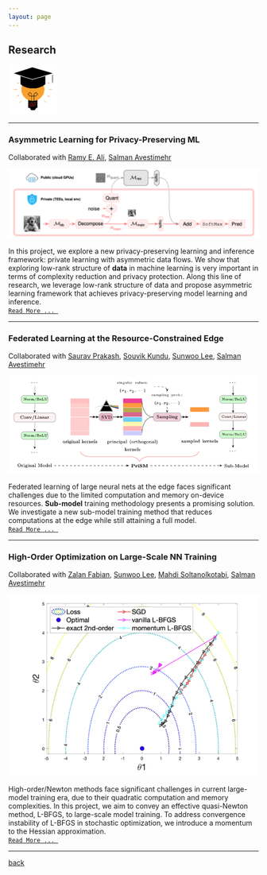 ```yaml
---
layout: page
---
```


## Research

<img src="assets/fig/research.png" alt="drawing" width="100"/>

---

### Asymmetric Learning for Privacy-Preserving ML  
Collaborated with 
[Ramy E. Ali](https://scholar.google.com/citations?user=FLJ86DwAAAAJ&hl=en),
[Salman Avestimehr](https://scholar.google.com/citations?user=Qhe5ua0AAAAJ&hl=en)

<img src="assets/fig/asymml/overview.png" alt="drawing" width="600"/>

In this project, we explore a new privacy-preserving learning and inference framework: private learning with asymmetric
data flows. 
We show that exploring low-rank structure of **data** in machine learning is very important in terms of complexity 
reduction and privacy protection. 
Along this line of research, we leverage low-rank structure of data and propose asymmetric learning framework that
achieves privacy-preserving model learning and inference.  
[`Read More ... `](_posts/2022-07-29-asymml.md)

---

### Federated Learning at the Resource-Constrained Edge  
Collaborated with 
[Saurav Prakash](https://scholar.google.com/citations?user=VhnTrugAAAAJ&hl=en),
[Souvik Kundu](https://scholar.google.com/citations?user=b591SVkAAAAJ&hl=en),
[Sunwoo Lee](https://scholar.google.com/citations?user=WA9KNNcAAAAJ&hl=en),
[Salman Avestimehr](https://scholar.google.com/citations?user=Qhe5ua0AAAAJ&hl=en)

<img src="assets/fig/prism/prism_overview.png" alt="drawing" width="600"/>

Federated learning of large neural nets at the edge faces significant challenges due to
the limited computation and memory on-device resources. 
**Sub-model** training methodology presents a promising solution.
We investigate a new sub-model training method that reduces computations at the edge while still attaining a full model.  
[`Read More ... `](_posts/2022-07-29-prism.md)

---

### High-Order Optimization on Large-Scale NN Training
Collaborated with 
[Zalan Fabian](https://scholar.google.com/citations?hl=en&user=5EKjsXQAAAAJ),
[Sunwoo Lee](https://scholar.google.com/citations?user=WA9KNNcAAAAJ&hl=en),
[Mahdi Soltanolkotabi](https://scholar.google.com/citations?hl=en&user=narJyMAAAAAJ),
[Salman Avestimehr](https://scholar.google.com/citations?user=Qhe5ua0AAAAJ&hl=en)

<img src="assets/fig/mlbfgs/mLBFGS_overview.png" alt="drawing" width="600"/>

High-order/Newton methods face significant challenges in current large-model training era, due to 
their quadratic computation and memory complexities. 
In this project, we aim to convey an effective quasi-Newton method, L-BFGS, to large-scale model training.
To address convergence instability of L-BFGS in stochastic optimization, we introduce a momentum to the Hessian approximation.  
[`Read More ... `](_posts/2022-07-29-mlbfgs.md)

---

[back](./)

